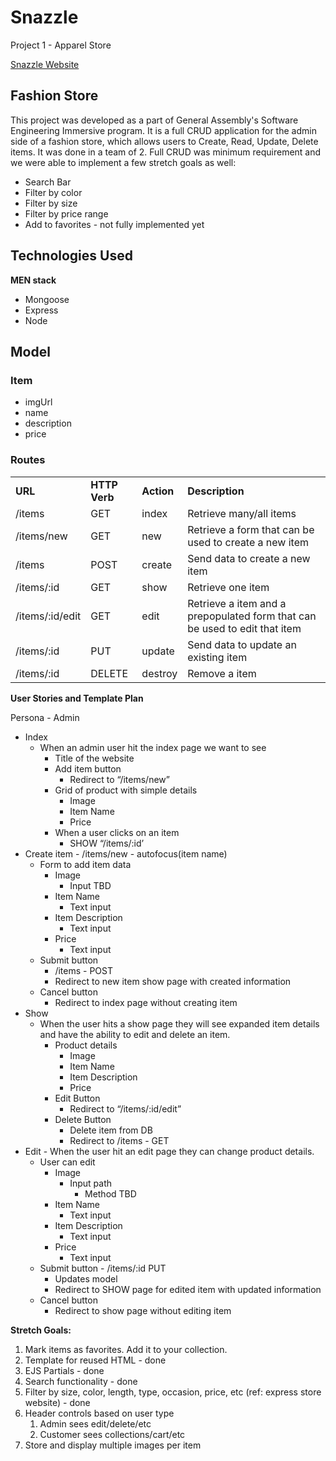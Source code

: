 # Snazzle
Project 1 - Apparel Store

[Snazzle Website](https://snazzle.herokuapp.com/)

## Fashion Store

This project was developed as a part of General Assembly's Software Engineering Immersive program. It is a full CRUD application for the admin side of a fashion store, which allows users to Create, Read, Update, Delete items. It was done in a team of 2. Full CRUD was minimum requirement and we were able to implement a few stretch goals as well: 

* Search Bar
* Filter by color
* Filter by size
* Filter by price range
* Add to favorites - not fully implemented yet


## Technologies Used

**MEN stack**
- Mongoose
- Express
- Node


## Model

### Item

*   imgUrl
*   name
*   description
*   price

### Routes

<table>
  <tr>
   <td><strong>URL</strong>
   </td>
   <td><strong>HTTP Verb</strong>
   </td>
   <td><strong>Action</strong>
   </td>
   <td><strong>Description</strong>
   </td>
  </tr>
  <tr>
   <td>/items
   </td>
   <td>GET
   </td>
   <td>index
   </td>
   <td>Retrieve many/all items
   </td>
  </tr>
  <tr>
   <td>/items/new
   </td>
   <td>GET
   </td>
   <td>new
   </td>
   <td>Retrieve a form that can be used to create a new item
   </td>
  </tr>
  <tr>
   <td>/items
   </td>
   <td>POST
   </td>
   <td>create
   </td>
   <td>Send data to create a new item
   </td>
  </tr>
  <tr>
   <td>/items/:id
   </td>
   <td>GET
   </td>
   <td>show
   </td>
   <td>Retrieve one item
   </td>
  </tr>
  <tr>
   <td>/items/:id/edit
   </td>
   <td>GET
   </td>
   <td>edit
   </td>
   <td>Retrieve a item and a prepopulated form that can be used to edit that item
   </td>
  </tr>
  <tr>
   <td>/items/:id
   </td>
   <td>PUT
   </td>
   <td>update
   </td>
   <td>Send data to update an existing item
   </td>
  </tr>
  <tr>
   <td>/items/:id
   </td>
   <td>DELETE
   </td>
   <td>destroy
   </td>
   <td>Remove a item
   </td>
  </tr>
</table>


**User Stories and Template Plan**

Persona - Admin

*   Index
    *   When an admin user hit the index page we want to see
        *   Title of the website
        *   Add item button
            *   Redirect to “/items/new”
        *   Grid of product with simple details
            *   Image
            *   Item Name
            *   Price
        *   When a user clicks on an item
            *   SHOW “/items/:id’
*   Create item - /items/new - autofocus(item name)
    *   Form to add item data
        *   Image
            *   Input TBD
        *   Item Name
            *   Text input
        *   Item Description
            *   Text input
        *   Price
            *   Text input
    *   Submit button
        *   /items - POST
        *   Redirect to new item show page with created information
    *   Cancel button
        *   Redirect to index page without creating item
*   Show
    *   When the user hits a show page they will see expanded item details and have the ability to edit and delete an item.
        *   Product details
            *   Image
            *   Item Name
            *   Item Description
            *   Price
        *   Edit Button
            *   Redirect to “/items/:id/edit”
        *   Delete Button
            *   Delete item from DB
            *   Redirect to  /items - GET
*   Edit - When the user hit an edit page they can change product details.
    *   User can edit
        *   Image
            *   Input path
                *   Method TBD
        *   Item Name
            *   Text input
        *   Item Description
            *   Text input
        *   Price
            *   Text input 
    *   Submit button - /items/:id PUT
        *   Updates model 
        *   Redirect to SHOW page for edited item with updated information
    *   Cancel button
        *   Redirect to show page without editing item


**Stretch Goals:**

1. Mark items as favorites. Add it to your collection.
2. Template for reused HTML - done
3. EJS Partials - done
4. Search functionality - done
5. Filter by size, color, length, type, occasion, price, etc (ref: express store website) - done
6. Header controls based on user type
    1. Admin sees edit/delete/etc
    2. Customer sees collections/cart/etc
7. Store and display multiple images per item



